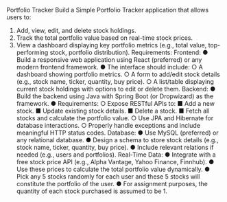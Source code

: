  Portfolio Tracker
 Build a Simple Portfolio Tracker application that allows users to:
1. Add, view, edit, and delete stock holdings.
2. Track the total portfolio value based on real-time stock prices.
3. View a dashboard displaying key portfolio metrics (e.g., total value,
top-performing stock, portfolio distribution).
Requirements:
Frontend:
● Build a responsive web application using React (preferred) or any modern
frontend framework.
● The interface should include:
○ A dashboard showing portfolio metrics.
○ A form to add/edit stock details (e.g., stock name, ticker, quantity, buy
price).
○ A list/table displaying current stock holdings with options to edit or
delete them.
Backend:
● Build the backend using Java with Spring Boot (or Dropwizard) as the
framework.
● Requirements:
○ Expose RESTful APIs to:
■ Add a new stock.
■ Update existing stock details.
■ Delete a stock.
■ Fetch all stocks and calculate the portfolio value.
○ Use JPA and Hibernate for database interactions.
○ Properly handle exceptions and include meaningful HTTP status
codes.
Database:
● Use MySQL (preferred) or any relational database.
● Design a schema to store stock details (e.g., stock name, ticker, quantity, buy
price).
● Include relevant relations if needed (e.g., users and portfolios).
Real-Time Data:
● Integrate with a free stock price API (e.g., Alpha Vantage, Yahoo Finance,
Finnhub).
● Use these prices to calculate the total portfolio value dynamically.
● Pick any 5 stocks randomly for each user and these 5 stocks will constitute
the portfolio of the user.
● For assignment purposes, the quantity of each stock purchased is assumed
to be 1.

